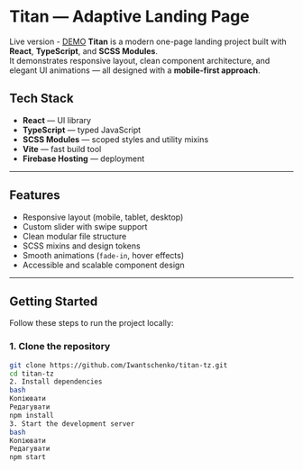 # Titan — Adaptive Landing Page
Live version - [DEMO]([http://localhost:5173](https://titan-ba488.web.app))
**Titan** is a modern one-page landing project built with **React**, **TypeScript**, and **SCSS Modules**.  
It demonstrates responsive layout, clean component architecture, and elegant UI animations — all designed with a **mobile-first approach**.

##  Tech Stack

- **React** — UI library
- **TypeScript** — typed JavaScript
- **SCSS Modules** — scoped styles and utility mixins
- **Vite** — fast build tool
- **Firebase Hosting** — deployment

---

##  Features

- Responsive layout (mobile, tablet, desktop)
- Custom slider with swipe support
- Clean modular file structure
- SCSS mixins and design tokens
- Smooth animations (`fade-in`, hover effects)
- Accessible and scalable component design

---

##  Getting Started

Follow these steps to run the project locally:

### 1. Clone the repository

```bash
git clone https://github.com/Iwantschenko/titan-tz.git
cd titan-tz
2. Install dependencies
bash
Копіювати
Редагувати
npm install
3. Start the development server
bash
Копіювати
Редагувати
npm start
